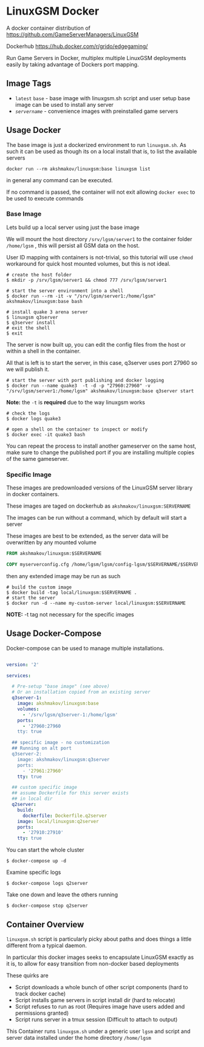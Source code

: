 # LinuxGSM Docker

A docker container distribution of https://github.com/GameServerManagers/LinuxGSM

Dockerhub https://hub.docker.com/r/grido/edgegaming/

Run Game Servers in Docker, multiplex multiple LinuxGSM deployments easily by taking advantage of Dockers port mapping.

## Image Tags

- `latest` `base` - base image with linuxgsm.sh script and user setup
  base image can be used to install any server
- *`servername`* - convenience images with preinstalled game servers

## Usage Docker

The base image is just a dockerized environment to run `linuxgsm.sh`. As such it can be used as though its on a local install that is, to list the available servers

`docker run --rm akshmakov/linuxgsm:base linuxgsm list`

in general any command can be executed.

If no command is passed, the container will not exit allowing `docker exec` to be used to execute commands


### Base Image

Lets  build up a local server using just the base image

We will mount the host directory `/srv/lgsm/server1` to the container folder `/home/lgsm` , this will persist all GSM data on the host.

User ID mapping with containers is not-trivial, so this tutorial will use `chmod` workaround for quick host mounted volumes, but this is not ideal. 

```
# create the host folder
$ mkdir -p /srv/lgsm/server1 && chmod 777 /srv/lgsm/server1
```

```
# start the server environment into a shell
$ docker run --rm -it -v "/srv/lgsm/server1:/home/lgsm" akshmakov/linuxgsm:base bash
```

```
# install quake 3 arena server
$ linuxgsm q3server
$ q3server install
# exit the shell
$ exit 
```

The server is now built up, you can edit the config files from the host or within a shell
in the container.

All that is left is to start the server, in this case, q3server uses port 27960 so we will publish it.


```
# start the server with port publishing and docker logging
$ docker run --name quake3  -t -d -p "27960:27960" -v "/srv/lgsm/server1:/home/lgsm" akshmakov/linuxgsm:base q3server start
```
**Note:** the `-t` is  **required** due to the way linuxgsm works

```
# check the logs
$ docker logs quake3
```

```
# open a shell on the container to inspect or modify
$ docker exec -it quake3 bash
```

You can repeat the process to install another gameserver on the same host, make sure to change the published port if you are installing multiple copies of the same gameserver.


### Specific Image

These images are predownloaded versions of the LinuxGSM server library in docker containers.

These images are taged on dockerhub as `akshmakov/linuxgsm:SERVERNAME`

The images can be run without a command, which by default will start a server

These images are best to be extended, as the server data will be overwritten by any mounted volume


``` Dockerfile
FROM akshmakov/linuxgsm:$SERVERNAME

COPY myserverconfig.cfg /home/lgsm/lgsm/config-lgsm/$SERVERNAME/$SERVERNAME.cfg
```

then any extended image may be run as such

```
# build the custom image
$ docker build -tag local/linuxgsm:$SERVERNAME .
# start the server
$ docker run -d --name my-custom-server local/linuxgsm:$SERVERNAME 
```

**NOTE:** -t tag not necessary for the specific images

## Usage Docker-Compose

Docker-compose can be used to manage multiple installations.


``` docker-compose.yml

version: '2'

services:

  # Pre-setup "base image" (see above)
  # Or an installation copied from an existing server
  q3server-1:
    image: akshmakov/linuxgsm:base
    volumes:
      - '/srv/lgsm/q3server-1:/home/lgsm'
    ports:
      - '27960:27960
    tty: true

  ## specific image - no customization
  ## Running on alt port
  q3server-2:
    image: akshmakov/linuxgsm:q3server
    ports:
      - '27961:27960'
    tty: true 

  ## custom specific image
  ## assume Dockerfile for this server exists
  ## in local dir
  q2server:
    build:
      dockerfile: Dockerfile.q2server
    image: local/linuxgsm:q2server
    ports:
      - '27910:27910'
    tty: true
```

You can start the whole cluster

```
$ docker-compose up -d
```

Examine specific logs

```
$ docker-compose logs q2server
```

Take one down and leave the others running

```
$ docker-compose stop q2server
```


## Container Overview

`linuxgsm.sh` script is particularly picky about paths and does things a little different from a typical daemon.

In particular this docker images seeks to encapsulate LinuxGSM exactly as it is, to allow for easy transition from non-docker based deployments

These quirks are

- Script downloads a whole bunch of other script components (hard to track docker cache)
- Script installs game servers in script install dir (hard to relocate)
- Script refuses to run as root (Requires image have users added and permissions granted)
- Script runs server in a tmux session (Difficult to attach to output)


This Container runs `linuxgsm.sh`  under a generic user `lgsm` and script and server data installed under the home directory `/home/lgsm`



